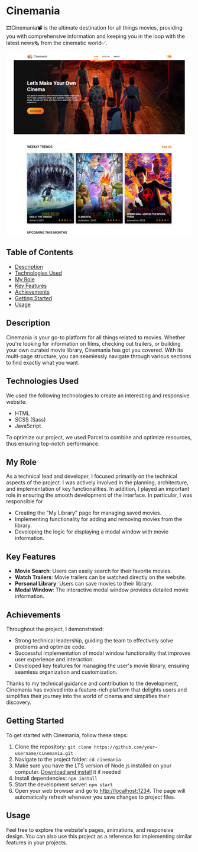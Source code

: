 # Cinemania

🎞Cinemania📽 is the ultimate destination for all things movies, providing you
with comprehensive information and keeping you in the loop with the latest news🗞
from the cinematic world✅.

![Cinemania Screenshot](./assets/cinemania.webp)

## Table of Contents

- [Description](#description)
- [Technologies Used](#technologies-used)
- [My Role](#my-role)
- [Key Features](#key-features)
- [Achievements](#achievements)
- [Getting Started](#getting-started)
- [Usage](#usage)

## Description

Cinemania is your go-to platform for all things related to movies. Whether
you're looking for information on films, checking out trailers, or building your
own curated movie library, Cinemania has got you covered. With its multi-page
structure, you can seamlessly navigate through various sections to find exactly
what you want.

## Technologies Used

We used the following technologies to create an interesting and responsive
website:

- HTML
- SCSS (Sass)
- JavaScript

To optimize our project, we used Parcel to combine and optimize resources, thus
ensuring top-notch performance.

## My Role

As a technical lead and developer, I focused primarily on the technical aspects
of the project. I was actively involved in the planning, architecture, and
implementation of key functionalities. In addition, I played an important role
in ensuring the smooth development of the interface. In particular, I was
responsible for

- Creating the "My Library" page for managing saved movies.
- Implementing functionality for adding and removing movies from the library.
- Developing the logic for displaying a modal window with movie information.

## Key Features

- **Movie Search**: Users can easily search for their favorite movies.
- **Watch Trailers**: Movie trailers can be watched directly on the website.
- **Personal Library**: Users can save movies to their library.
- **Modal Window**: The interactive modal window provides detailed movie
  information.

## Achievements

Throughout the project, I demonstrated:

- Strong technical leadership, guiding the team to effectively solve problems
  and optimize code.
- Successful implementation of modal window functionality that improves user
  experience and interaction.
- Developed key features for managing the user's movie library, ensuring
  seamless organization and customization.

Thanks to my technical guidance and contribution to the development, Cinemania
has evolved into a feature-rich platform that delights users and simplifies
their journey into the world of cinema and simplifies their discovery.

## Getting Started

To get started with Cinemania, follow these steps:

1. Clone the repository:
   `git clone https://github.com/your-username/cinemania.git`
2. Navigate to the project folder: `cd cinemania`
3. Make sure you have the LTS version of Node.js installed on your computer.
   [Download and install](https://nodejs.org/en/) it if needed
4. Install dependencies: `npm install`
5. Start the development server: `npm start`
6. Open your web browser and go to
   [ http://localhost:1234](http://localhost:1234). The page will
   automatically refresh whenever you save changes to project files.

## Usage

Feel free to explore the website's pages, animations, and responsive design. You
can also use this project as a reference for implementing similar features in
your projects.
